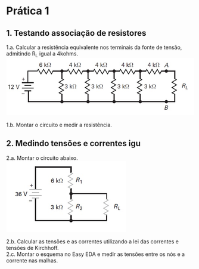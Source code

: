 # Prática 1

## 1. Testando associação de resistores
1.a. Calcular a resistência equivalente nos terminais da fonte de tensão, admitindo R<sub>L</sub> igual a 4kohms.  
![Ex2 da pratica 1](/eletronica/imageElt/ex2pratica1.jpg)   

1.b. Montar o circuito e medir a resistência.

## 2. Medindo tensões e correntes igu
2.a. Montar o circuito abaixo.  
![Ex1 da pratica 1](/eletronica/imageElt/ex1pratica1.jpg)   

2.b. Calcular as tensões e as correntes utilizando a lei das correntes e tensões de Kirchhoff.  
2.c. Montar o esquema no Easy EDA e medir as tensões entre os nós e a corrente nas malhas.  
